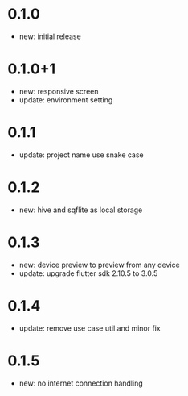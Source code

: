 # 0.1.0
- new: initial release

# 0.1.0+1
- new: responsive screen
- update: environment setting

# 0.1.1
- update: project name use snake case

# 0.1.2
- new: hive and sqflite as local storage

# 0.1.3
- new: device preview to preview from any device
- update: upgrade flutter sdk 2.10.5 to 3.0.5

# 0.1.4
- update: remove use case util and minor fix

# 0.1.5
- new: no internet connection handling
